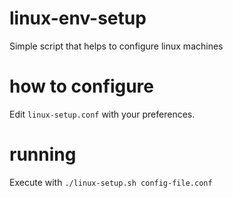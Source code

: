 # linux-env-setup
Simple script that helps to configure linux machines

# how to configure

Edit `linux-setup.conf` with your preferences.

# running

Execute with
`./linux-setup.sh config-file.conf`

